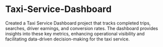 # Taxi-Service-Dashboard
Created a Taxi Service Dashboard project that tracks completed trips, searches, driver earnings, and conversion rates. The dashboard provides insights into these key metrics, enhancing operational visibility and facilitating data-driven decision-making for the taxi service.
